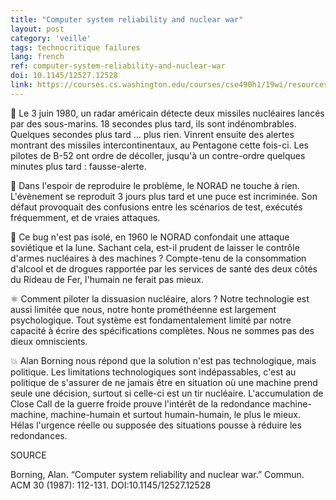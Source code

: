 ```yaml
---
title: "Computer system reliability and nuclear war"
layout: post
category: 'veille'
tags: technocritique failures
lang: french
ref: computer-system-reliability-and-nuclear-war
doi: 10.1145/12527.12528
link: https://courses.cs.washington.edu/courses/cse490h1/19wi/resources/borning-cacm-1987.pdf
---
```


🚀 Le 3 juin 1980, un radar américain détecte deux missiles nucléaires lancés par des sous-marins. 18 secondes plus tard, ils sont indénombrables. Quelques secondes plus tard ... plus rien. Vinrent ensuite des alertes montrant des missiles intercontinentaux, au Pentagone cette fois-ci. Les pilotes de B-52 ont ordre de décoller, jusqu'à un contre-ordre quelques minutes plus tard : fausse-alerte.

🐛 Dans l'espoir de reproduire le problème, le NORAD ne touche à rien. L'évènement se reproduit 3 jours plus tard et une puce est incriminée. Son défaut provoquait des confusions entre les scénarios de test, exécutés fréquemment, et de vraies attaques.

🌙 Ce bug n'est pas isolé, en 1960 le NORAD confondait une attaque soviétique et la lune. Sachant cela, est-il prudent de laisser le contrôle d'armes nucléaires à des machines ? Compte-tenu de la consommation d'alcool et de drogues rapportée par les services de santé des deux côtés du Rideau de Fer, l'humain ne ferait pas mieux.

⚛️ Comment piloter la dissuasion nucléaire, alors ? Notre technologie est aussi limitée que nous, notre honte prométhéenne est largement psychologique. Tout système est fondamentalement limité par notre capacité à écrire des spécifications complètes. Nous ne sommes pas des dieux omniscients.

💥 Alan Borning nous répond que la solution n'est pas technologique, mais politique. Les limitations technologiques sont indépassables, c'est au politique de s'assurer de ne jamais être en situation où une machine prend seule une décision, surtout si celle-ci est un tir nucléaire. L'accumulation de Close Call de la guerre froide prouve l'intérêt de la redondance machine-machine, machine-humain et surtout humain-humain, le plus le mieux. Hélas l'urgence réelle ou supposée des situations pousse à réduire les redondances.

SOURCE

Borning, Alan. “Computer system reliability and nuclear war.” Commun. ACM 30 (1987): 112-131. DOI:10.1145/12527.12528
